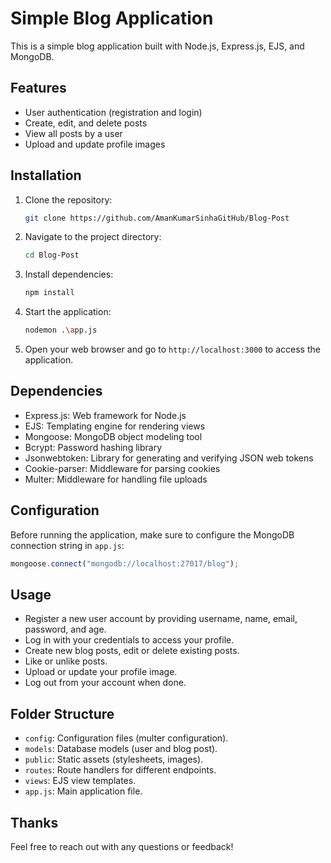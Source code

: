 # Simple Blog Application

This is a simple blog application built with Node.js, Express.js, EJS, and MongoDB.

## Features

- User authentication (registration and login)
- Create, edit, and delete posts
- View all posts by a user
- Upload and update profile images

## Installation

1. Clone the repository:

   ```bash
   git clone https://github.com/AmanKumarSinhaGitHub/Blog-Post
   ```

2. Navigate to the project directory:

   ```bash
   cd Blog-Post
   ```

3. Install dependencies:

   ```bash
   npm install
   ```

4. Start the application:

   ```bash
   nodemon .\app.js
   ```

5. Open your web browser and go to `http://localhost:3000` to access the application.

## Dependencies

- Express.js: Web framework for Node.js
- EJS: Templating engine for rendering views
- Mongoose: MongoDB object modeling tool
- Bcrypt: Password hashing library
- Jsonwebtoken: Library for generating and verifying JSON web tokens
- Cookie-parser: Middleware for parsing cookies
- Multer: Middleware for handling file uploads

## Configuration

Before running the application, make sure to configure the MongoDB connection string in `app.js`:

```javascript
mongoose.connect("mongodb://localhost:27017/blog");
```

## Usage

- Register a new user account by providing username, name, email, password, and age.
- Log in with your credentials to access your profile.
- Create new blog posts, edit or delete existing posts.
- Like or unlike posts.
- Upload or update your profile image.
- Log out from your account when done.

## Folder Structure

- `config`: Configuration files (multer configuration).
- `models`: Database models (user and blog post).
- `public`: Static assets (stylesheets, images).
- `routes`: Route handlers for different endpoints.
- `views`: EJS view templates.
- `app.js`: Main application file.

## Thanks

Feel free to reach out with any questions or feedback!
